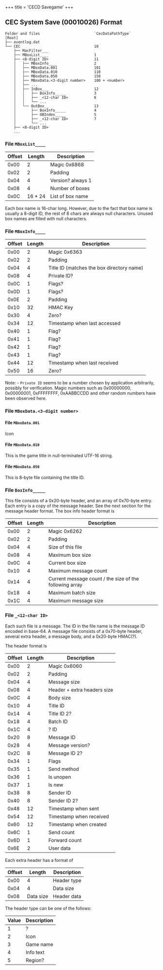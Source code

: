 +++
title = 'CECD Savegame'
+++

<span id="cec-system-save-00010026-format"></span>

## CEC System Save (00010026) Format

    Folder and files                         `CecDataPathType`
    [Root]
    ├── eventlog.dat
    └── CEC                                  10
        ├── MacFilter___
        ├── MBoxList____                     1
        ├── <8-digit ID>                     11
        │   ├── MBoxInfo____                 2
        │   ├── MBoxData.001                 101
        │   ├── MBoxData.010                 110
        │   ├── MBoxData.050                 150
        │   ├── MBoxData.<3-digit number>    100 + <number>
        │   ├── ...
        │   ├── InBox___                     12
        │   │   ├── BoxInfo_____             3
        │   │   ├── _<12-char ID>            6
        │   │   └── ...
        │   └── OutBox__                     13
        │       ├── BoxInfo_____             4
        │       ├── OBIndex_____             5
        │       ├── _<12-char ID>            7
        │       └── ...
        ├── <8-digit ID>
        ...

<span id="file-mboxlist____"></span>

### File `MBoxList____`

| Offset | Length   | Description       |
|--------|----------|-------------------|
| 0x00   | 2        | Magic 0x6868      |
| 0x02   | 2        | Padding           |
| 0x04   | 4        | Version? always 1 |
| 0x08   | 4        | Number of boxes   |
| 0x0C   | 16 \* 24 | List of box name  |

Each box name is 16-char long. However, due to the fact that box name is
usually a 8-digit ID, the rest of 8 chars are always null characters.
Unused box names are filled with null characters.

<span id="file-mboxinfo____"></span>

### File `MBoxInfo____`

| Offset | Length | Description                               |
|--------|--------|-------------------------------------------|
| 0x00   | 2      | Magic 0x6363                              |
| 0x02   | 2      | Padding                                   |
| 0x04   | 4      | Title ID (matches the box directory name) |
| 0x08   | 4      | Private ID?                               |
| 0x0C   | 1      | Flags?                                    |
| 0x0D   | 1      | Flags?                                    |
| 0x0E   | 2      | Padding                                   |
| 0x10   | 32     | HMAC Key                                  |
| 0x30   | 4      | Zero?                                     |
| 0x34   | 12     | Timestamp when last accessed              |
| 0x40   | 1      | Flag?                                     |
| 0x41   | 1      | Flag?                                     |
| 0x42   | 1      | Flag?                                     |
| 0x43   | 1      | Flag?                                     |
| 0x44   | 12     | Timestamp when last received              |
| 0x50   | 16     | Zero?                                     |

Note: - `Private ID` seems to be a number chosen by application
arbitrarily, possibly for verification. Magic numbers such as
0x00000000, 0x00000001, 0xFFFFFFFF, 0xAABBCCDD and other random numbers
have been observed here.

<span id="file-mboxdata.3-digit-number"></span>

### File `MBoxData.<3-digit number>`

<span id="file-mboxdata.001"></span>

#### File `MBoxData.001`

Icon

<span id="file-mboxdata.010"></span>

#### File `MBoxData.010`

This is the game title in null-terminated UTF-16 string.

<span id="file-mboxdata.050"></span>

#### File `MBoxData.050`

This is 8-byte file containing the title ID.

<span id="file-boxinfo_____"></span>

### File `BoxInfo_____`

This file consists of a 0x20-byte header, and an array of 0x70-byte
entry. Each entry is a copy of the message header. See the next section
for the message header format. The box info header format is

| Offset | Length | Description                                             |
|--------|--------|---------------------------------------------------------|
| 0x00   | 2      | Magic 0x6262                                            |
| 0x02   | 2      | Padding                                                 |
| 0x04   | 4      | Size of this file                                       |
| 0x08   | 4      | Maximum box size                                        |
| 0x0C   | 4      | Current box size                                        |
| 0x10   | 4      | Maximum message count                                   |
| 0x14   | 4      | Current message count / the size of the following array |
| 0x18   | 4      | Maximum batch size                                      |
| 0x1C   | 4      | Maximum message size                                    |

<span id="file-_12-char-id"></span>

### File `_<12-char ID>`

Each such file is a message. The ID in the file name is the message ID
encoded in base-64. A message file consists of a 0x70-byte header,
several extra header, a message body, and a 0x20-byte HMAC(?).

The header format is

| Offset | Length | Description                 |
|--------|--------|-----------------------------|
| 0x00   | 2      | Magic 0x6060                |
| 0x02   | 2      | Padding                     |
| 0x04   | 4      | Message size                |
| 0x08   | 4      | Header + extra headers size |
| 0x0C   | 4      | Body size                   |
| 0x10   | 4      | Title ID                    |
| 0x14   | 4      | Title ID 2?                 |
| 0x18   | 4      | Batch ID                    |
| 0x1C   | 4      | ? ID                        |
| 0x20   | 8      | Message ID                  |
| 0x28   | 4      | Message version?            |
| 0x2C   | 8      | Message ID 2?               |
| 0x34   | 1      | Flags                       |
| 0x35   | 1      | Send method                 |
| 0x36   | 1      | Is unopen                   |
| 0x37   | 1      | Is new                      |
| 0x38   | 8      | Sender ID                   |
| 0x40   | 8      | Sender ID 2?                |
| 0x48   | 12     | Timestamp when sent         |
| 0x54   | 12     | Timestamp when received     |
| 0x60   | 12     | Timestamp when created      |
| 0x6C   | 1      | Send count                  |
| 0x6D   | 1      | Forward count               |
| 0x6E   | 2      | User data                   |

Each extra header has a format of

| Offset | Length    | Description |
|--------|-----------|-------------|
| 0x00   | 4         | Header type |
| 0x04   | 4         | Data size   |
| 0x08   | Data size | Header data |

The header type can be one of the follows:

| Value | Description |
|-------|-------------|
| 1     | ?           |
| 2     | Icon        |
| 3     | Game name   |
| 4     | Info text   |
| 5     | Region?     |
